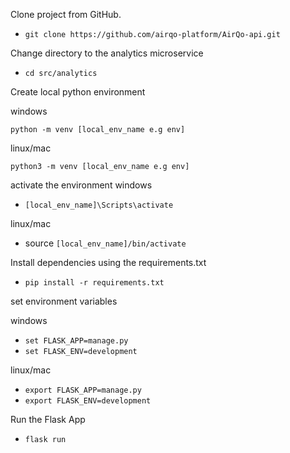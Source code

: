 Clone project from GitHub.

- `git clone https://github.com/airqo-platform/AirQo-api.git`

Change directory to the analytics microservice

- `cd src/analytics`

Create local python environment

windows

`python -m venv [local_env_name e.g env]`

linux/mac

`python3 -m venv [local_env_name e.g env]`

activate the environment
windows

- `[local_env_name]\Scripts\activate`

linux/mac

- source `[local_env_name]/bin/activate`

Install dependencies using the requirements.txt

- `pip install -r requirements.txt`

set environment variables

windows

- `set FLASK_APP=manage.py`
- `set FLASK_ENV=development`

linux/mac

- `export FLASK_APP=manage.py`
- `export FLASK_ENV=development`

Run the Flask App

- `flask run`

